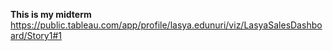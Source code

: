 **This is my midterm**
https://public.tableau.com/app/profile/lasya.edunuri/viz/LasyaSalesDashboard/Story1#1
